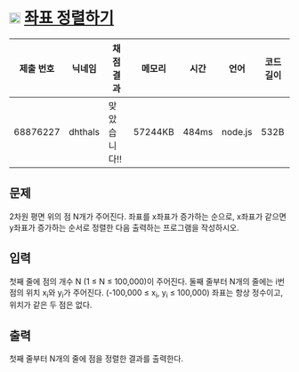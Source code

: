 # <img width="20px"  src="https://d2gd6pc034wcta.cloudfront.net/tier/6.svg" class="solvedac-tier"> [좌표 정렬하기](https://www.acmicpc.net/problem/11650) 

| 제출 번호 | 닉네임 | 채점 결과 | 메모리 | 시간 | 언어 | 코드 길이 |
|---|---|---|---|---|---|---|
|68876227|dhthals|맞았습니다!! |57244KB|484ms|node.js|532B|

## 문제
<p>2차원 평면 위의 점 N개가 주어진다. 좌표를 x좌표가 증가하는 순으로, x좌표가 같으면 y좌표가 증가하는 순서로 정렬한 다음 출력하는 프로그램을 작성하시오.</p>

## 입력
<p>첫째 줄에 점의 개수 N (1 ≤ N ≤ 100,000)이 주어진다. 둘째 줄부터 N개의 줄에는 i번점의 위치 x<sub>i</sub>와 y<sub>i</sub>가 주어진다. (-100,000 ≤ x<sub>i</sub>, y<sub>i</sub> ≤ 100,000) 좌표는 항상 정수이고, 위치가 같은 두 점은 없다.</p>

## 출력
<p>첫째 줄부터 N개의 줄에 점을 정렬한 결과를 출력한다.</p>

